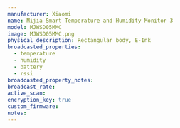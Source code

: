 ```yaml
---
manufacturer: Xiaomi
name: Mijia Smart Temperature and Humidity Monitor 3
model: MJWSD05MMC
image: MJWSD05MMC.png
physical_description: Rectangular body, E-Ink
broadcasted_properties:
  - temperature
  - humidity
  - battery
  - rssi
broadcasted_property_notes:
broadcast_rate:
active_scan:
encryption_key: true
custom_firmware:
notes:
---
```

